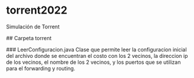 # torrent2022
Simulación de Torrent

## Carpeta torrent

### LeerConfiguracion.java
Clase que permite leer la configuracion inicial del archivo 
donde se encuentran el costo con los 2 vecinos, la direccion ip de los vecinos,
el nombre de los 2 vecinos, y los puertos que se utilizan para el forwarding
y routing.